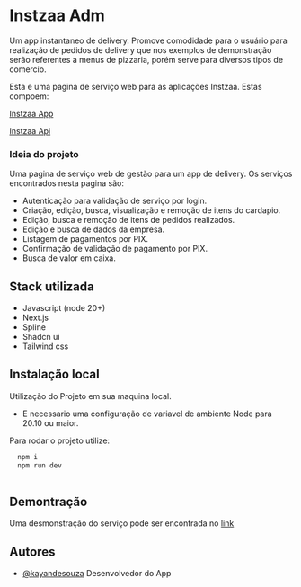 # Instzaa Adm

Um app instantaneo de delivery. 
Promove comodidade para o usuário para realização de pedidos de delivery que nos exemplos de demonstração serão referentes a menus de pizzaria, porém serve para diversos tipos de comercio.


Esta e uma pagina de serviço web para as aplicações Instzaa.
Estas compoem:

[Instzaa App](https://github.com/KayandeSouzaPereira/instzaa-app)

[Instzaa Api](https://github.com/KayandeSouzaPereira/instzaa-api)


### Ideia do projeto

Uma pagina de serviço web de gestão para um app de delivery. Os serviços encontrados nesta pagina são:
- Autenticação para validação de serviço por login.
- Criação, edição, busca, visualização e remoção de itens do cardapio.
- Edição, busca e remoção de itens de pedidos realizados.
- Edição e busca de dados da empresa.
- Listagem de pagamentos por PIX.
- Confirmação de validação de pagamento por PIX.
- Busca de valor em caixa.

## Stack utilizada

- Javascript (node 20+)
- Next.js
- Spline
- Shadcn ui
- Tailwind css



## Instalação local

Utilização do Projeto em sua maquina local.

- E necessario uma configuração de variavel de ambiente Node para 20.10 ou maior.


Para rodar o projeto utilize:
```bash
  npm i
  npm run dev
  
```

## Demontração

Uma desmonstração do serviço pode ser encontrada no [link](https://instzaa-adm.vercel.app/)

## Autores

- [@kayandesouza](https://github.com/KayandeSouzaPereira) Desenvolvedor do App


